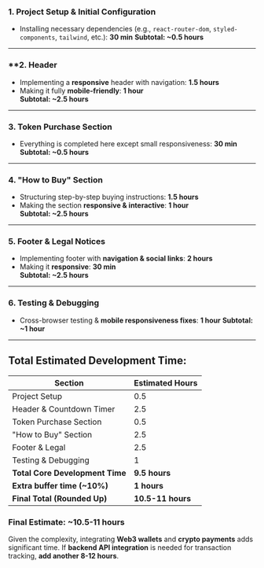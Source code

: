 ### **1. Project Setup & Initial Configuration**

- Installing necessary dependencies (e.g., `react-router-dom`, `styled-components`, `tailwind`, etc.): **30 min**
    **Subtotal: ~0.5 hours**

---

### **2. Header

- Implementing a **responsive** header with navigation: **1.5 hours**
- Making it fully **mobile-friendly**: **1 hour**  
    **Subtotal: ~2.5 hours**

---

### **3. Token Purchase Section**

- Everything is completed here except small responsiveness: **30 min**
    **Subtotal: ~0.5 hours**

---

### **4. "How to Buy" Section**

- Structuring step-by-step buying instructions: **1.5 hours**
- Making the section **responsive & interactive**: **1 hour**  
    **Subtotal: ~2.5 hours**

---

### **5. Footer & Legal Notices**

- Implementing footer with **navigation & social links**: **2 hours**
- Making it **responsive**: **30 min**  
    **Subtotal: ~2.5 hours**

---

### **6. Testing & Debugging**

- Cross-browser testing & **mobile responsiveness fixes**: **1 hour**
    **Subtotal: ~1 hour**

---

## **Total Estimated Development Time:**

| Section                         | Estimated Hours   |
| ------------------------------- | ----------------- |
| Project Setup                   | 0.5               |
| Header & Countdown Timer        | 2.5               |
| Token Purchase Section          | 0.5               |
| "How to Buy" Section            | 2.5               |
| Footer & Legal                  | 2.5               |
| Testing & Debugging             | 1                 |
| **Total Core Development Time** | **9.5 hours**     |
| **Extra buffer time (~10%)**    | **1 hours**       |
| **Final Total (Rounded Up)**    | **10.5-11 hours** |

### **Final Estimate: ~10.5-11 hours**

Given the complexity, integrating **Web3 wallets** and **crypto payments** adds significant time. If **backend API integration** is needed for transaction tracking, **add another 8-12 hours**.